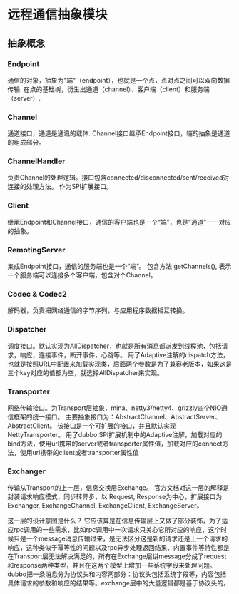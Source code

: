 # 远程通信抽象模块

## 抽象概念

### Endpoint
通信的对象，抽象为"端"（endpoint），也就是一个点，点对点之间可以双向数据传输.
在点的基础树，衍生出通道（channel）、客户端（client）和服务端（server）.

### Channel
通道接口，通道是通讯的载体. Channel接口继承Endpoint接口，端的抽象是通道的组成部分。

### ChannelHandler
负责Channel的处理逻辑。接口包含connected/disconnected/sent/received对连接的处理方法。
作为SPI扩展接口。

### Client
继承Endpoint和Channel接口，通信的客户端也是一个“端”，也是“通道”一一对应的抽象。


### RemotingServer
集成Endpoint接口，通信的服务端也是一个“端”。
包含方法 getChannels(), 表示一个服务端可以连接多个客户端，包含对个Channel。

### Codec & Codec2
解码器，负责把网络通信的字节序列，与应用程序数据相互转换。

### Dispatcher
调度接口。默认实现为AllDispatcher，也就是所有消息都派发到线程池，包括请求，响应，连接事件，断开事件，心跳等。
用了Adaptive注解的dispatch方法，也就是按照URL中配置来加载实现类，后面两个参数是为了兼容老版本，如果这是三个key对应的值都为空，就选择AllDispatcher来实现。

### Transporter
网络传输接口。为Transport层抽象，mina、netty3/netty4、grizzly四个NIO通信框架的统一接口。
主要抽象接口为：AbstractChannel、AbstractServer、AbstractClient。
该接口是一个可扩展的接口，并且默认实现NettyTransporter。
用了dubbo SPI扩展机制中的Adaptive注解，加载对应的bind方法，使用url携带的server或者transporter属性值，加载对应的connect方法，使用url携带的client或者transporter属性值

### Exchanger
传输从Transport的上一层，信息交换层Exchange。
官方文档对这一层的解释是封装请求响应模式，同步转异步，以 Request, Response为中心，扩展接口为 Exchanger, ExchangeChannel, ExchangeClient, ExchangeServer。

这一层的设计意图是什么？
它应该算是在信息传输层上又做了部分装饰，为了适应rpc调用的一些需求，比如rpc调用中一次请求只关心它所对应的响应，这个时候只是一个message消息传输过来，是无法区分这是新的请求还是上一个请求的响应，这种类似于幂等性的问题以及rpc异步处理返回结果、内置事件等特性都是在Transport层无法解决满足的，所有在Exchange层讲message分成了request和response两种类型，并且在这两个模型上增加一些系统字段来处理问题。
dubbo把一条消息分为协议头和内容两部分：协议头包括系统字段等，内容包括具体请求的参数和响应的结果等。exchange层中的大量逻辑都是基于协议头的。


